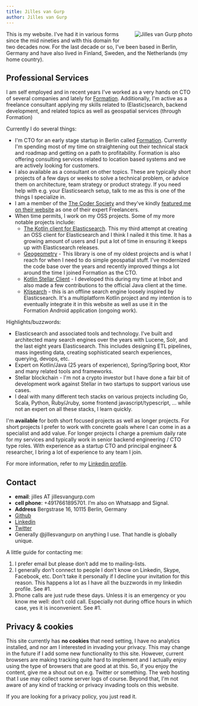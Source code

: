 ```yaml
---
title: Jilles van Gurp
author: Jilles van Gurp
---
```

<img alt="Jilles van Gurp photo" src="https://en.gravatar.com/userimage/227586/49ce2cb62cc80e45d963cc055ce6edb8.jpg?size=300" style="float:right;margin-left:1em;margin-bottom:1em;"/>

This is my website. I've had it in various forms since the mid nineties and with this domain for two decades now. For the last decade or so, I've been based in Berlin, Germany and have also lived in Finland, Sweden, and the Netherlands (my home country).

## Professional Services

I am self employed and in recent years I've worked as a very hands on CTO of several companies and lately for [Formation](https://tryformation.com). Additionally, I'm active as a freelance consultant applying my skills related to (Elastic)search, backend development, and related topics as well as geospatial services (through Formation)

Currently I do several things:

- I'm CTO for an early stage startup in Berlin called [Formation](https://tryformation.com). Currently I'm spending most of my time on straightening out their technical stack and roadmap and getting on a path to profitability. Formation is also offering consulting services related to location based systems and we are actively looking for customers.
- I also available as a consultant on other topics. These are typically short projects of a few days or weeks to solve a technical problem, or advice them on architecture, team strategy or product strategy. If you need help with e.g. your Elasticsearch setup, talk to me as this is one of the things I specialize in.
- I am a member of the [The Coder Society](https://codersociety.com) and they've kindly [featured me on their website](https://codersociety.com/blog/videos/the-future-of-libra-and-blockchain-beyond-the-hype) as one of their expert Freelancers.
- When time permits, I work on my OSS projects. Some of my more notable projects include:
  - [The Kotlin client for Elasticsearch](https://github.com/jillesvangurp/es-kotlin-wrapper-client). This my third attempt at creating an OSS client for Elasticsearch and I think I nailed it this time. It has a growing amount of users and I put a lot of time in ensuring it keeps up with Elasticsearch releases.
  - [Geogeometry](https://github.com/jillesvangurp/geogeometry) - This library is one of my oldest projects and is what I reach for when I need to do simple geospatial stuff. I've modernized the code base over the years and recently improved things a lot around the time I joined Formation as the CTO.
  - [Kotlin Stellar Client](https://github.com/jillesvangurp/stellar-kotlin-client) - I developed this during my time at Inbot and also made a few contributions to the official Java client at the time.
  - [Ktjsearch](https://github.com/jillesvangurp/ktjsearch) -  this is an offline search engine loosely inspired by Elasticsearch. It's a multiplatform Kotlin project and my intention is to eventually integrate it in this website as well as use it in the Formation Android application (ongoing work).

Highlights/buzzwords:

- Elasticsearch and associated tools and technology. I've built and architected many search engines over the years with Lucene, Solr, and the last eight years Elasticsearch. This includes designing ETL pipelines, mass ingesting data, creating sophisticated search experiences, querying, devops, etc.
- Expert on Kotlin/Java (25 years of experience), Spring/Spring boot, Ktor and many related tools and frameworks.
- Stellar blockchain - I'm not a crypto investor but I have done a fair bit of development work against Stellar in two startups to support various use cases.
- I deal with many different tech stacks on various projects including Go, Scala, Python, Ruby/Jruby, some frontend javascript/typescript, ... while not an expert on all these stacks, I learn quickly.

I'm **available** for both short focused projects as well as longer projects. For short projects I prefer to work with concrete goals where I can come in as a specialist and add value. For longer projects I charge a premium daily rate for my services and typically work in senior backend engineering / CTO type roles. With experience as a startup CTO and principal engineer & researcher, I bring a lot of experience to any team I join.

For more information, refer to my [Linkedin profile](https://www.linkedin.com/in/jillesvangurp).

## Contact

- **email**: jilles AT jillesvangurp.com
- **cell phone**: +4917661895701. I’m also on Whatsapp and Signal.
- **Address** Bergstrase 16, 10115 Berlin, Germany
- [Github](https://github.com/jillesvangurp)
- [Linkedin](https://linkedin.com/in/jillesvangurp)
- [Twitter](https://twitter.com/jillesvangurp)
- Generally @jillesvangurp on anything I use. That handle is globally unique.

A little guide for contacting me:

1. I prefer email but please don’t add me to mailing-lists. 
1. I generally don’t connect to people I don’t know on Linkedin, Skype, Facebook, etc. Don’t take it personally if I decline your invitation for this reason. This happens a lot as I have all the buzzwords in my linkedin profile. See #1.
1. Phone calls are just rude these days. Unless it is an emergency or you know me well: don’t cold call. Especially not during office hours in which case, yes it is inconvenient. See #1.

## Privacy & cookies

This site currently has **no cookies** that need setting, I have no analytics installed, and nor am I interested in invading your privacy. This may change in the future if I add some new functionality to this site. However, current browsers are making tracking quite hard to implement and I actually enjoy using the type of browsers that are good at at this. So, if you enjoy the content, give me a shout out on e.g. Twitter or something. The web hosting that I use may collect some server logs of course. Beyond that, I'm not aware of any kind of tracking or privacy invading tools on this website.

If you are looking for a privacy policy, you just read it. 
